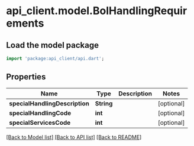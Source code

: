 # api_client.model.BolHandlingRequirements

## Load the model package
```dart
import 'package:api_client/api.dart';
```

## Properties
Name | Type | Description | Notes
------------ | ------------- | ------------- | -------------
**specialHandlingDescription** | **String** |  | [optional] 
**specialHandlingCode** | **int** |  | [optional] 
**specialServicesCode** | **int** |  | [optional] 

[[Back to Model list]](../README.md#documentation-for-models) [[Back to API list]](../README.md#documentation-for-api-endpoints) [[Back to README]](../README.md)



